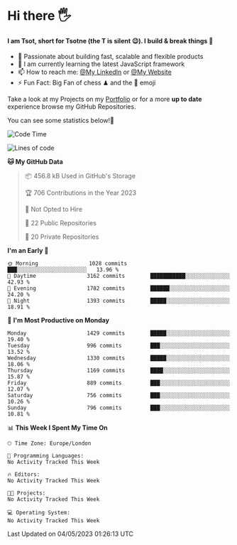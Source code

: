 # Hi there :raised_hand_with_fingers_splayed:
#### I am Tsot, short for Tsotne (the T is silent :wink:). I build & break things :space_invader:
- :telescope: Passionate about building fast, scalable and flexible products
- :seedling: I am currently learning the latest JavaScript framework 
- :mailbox: How to reach me: [@My LinkedIn](https://www.linkedin.com/in/tsotne-gvadzabia/) or [@My Website](https://tsotne.co.uk/contact)
- :zap: Fun Fact: Big Fan of chess ♟ and the 👾 emoji

Take a look at my Projects on my [Portfolio](https://tsotne.co.uk/) or for a more **up to date** experience browse my GitHub Repositories.

You can see some statistics below!:space_invader:
<!--START_SECTION:waka-->
![Code Time](http://img.shields.io/badge/Code%20Time-761%20hrs%202%20mins-blue)

![Lines of code](https://img.shields.io/badge/From%20Hello%20World%20I%27ve%20Written-4.6%20million%20lines%20of%20code-blue)

**🐱 My GitHub Data** 

> 📦 456.8 kB Used in GitHub's Storage 
 > 
> 🏆 706 Contributions in the Year 2023
 > 
> 🚫 Not Opted to Hire
 > 
> 📜 22 Public Repositories 
 > 
> 🔑 20 Private Repositories 
 > 
**I'm an Early 🐤** 

```text
🌞 Morning                1028 commits        ███░░░░░░░░░░░░░░░░░░░░░░   13.96 % 
🌆 Daytime                3162 commits        ███████████░░░░░░░░░░░░░░   42.93 % 
🌃 Evening                1782 commits        ██████░░░░░░░░░░░░░░░░░░░   24.20 % 
🌙 Night                  1393 commits        █████░░░░░░░░░░░░░░░░░░░░   18.91 % 
```
📅 **I'm Most Productive on Monday** 

```text
Monday                   1429 commits        █████░░░░░░░░░░░░░░░░░░░░   19.40 % 
Tuesday                  996 commits         ███░░░░░░░░░░░░░░░░░░░░░░   13.52 % 
Wednesday                1330 commits        █████░░░░░░░░░░░░░░░░░░░░   18.06 % 
Thursday                 1169 commits        ████░░░░░░░░░░░░░░░░░░░░░   15.87 % 
Friday                   889 commits         ███░░░░░░░░░░░░░░░░░░░░░░   12.07 % 
Saturday                 756 commits         ███░░░░░░░░░░░░░░░░░░░░░░   10.26 % 
Sunday                   796 commits         ███░░░░░░░░░░░░░░░░░░░░░░   10.81 % 
```


📊 **This Week I Spent My Time On** 

```text
🕑︎ Time Zone: Europe/London

💬 Programming Languages: 
No Activity Tracked This Week

🔥 Editors: 
No Activity Tracked This Week

🐱‍💻 Projects: 
No Activity Tracked This Week

💻 Operating System: 
No Activity Tracked This Week
```


 Last Updated on 04/05/2023 01:26:13 UTC
<!--END_SECTION:waka-->
